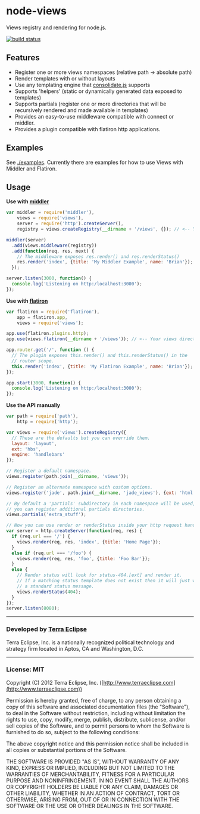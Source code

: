 node-views
==========

Views registry and rendering for node.js.

[![build status](https://secure.travis-ci.org/cpsubrian/node-views.png)](http://travis-ci.org/cpsubrian/node-views)

Features
--------
- Register one or more views namespaces (relative path -> absolute path)
- Render templates with or without layouts
- Use any templating engine that [consolidate.js](https://github.com/visionmedia/consolidate.js) supports
- Supports 'helpers' (static or dynamically generated data exposed to templates)
- Supports partials (register one or more directories that will be recursively rendered and made available in templates)
- Provides an easy-to-use middleware compatible with connect or middler.
- Provides a plugin compatible with flatiron http applications.

Examples
--------
See [./examples](https://github.com/cpsubrian/node-views/tree/master/examples). Currently there are examples for how to use Views with Middler and Flatiron.

Usage
-----
**Use with [middler](http://github.com/carlos8f/node-middler)**
```js
var middler = require('middler'),
    views = require('views'),
    server = require('http').createServer(),
    registry = views.createRegistry(__dirname + '/views', {}); // <-- Your views directory

middler(server)
  .add(views.middleware(registry))
  .add(function(req, res, next) {
    // The middleware exposes res.render() and res.renderStatus()
    res.render('index', {title: 'My Middler Example', name: 'Brian'});
  });

server.listen(3000, function() {
  console.log('Listening on http:/localhost:3000');
});
```

**Use with [flatiron](http://flatironjs.org/)**
```js
var flatiron = require('flatiron'),
    app = flatiron.app,
    views = require('views');

app.use(flatiron.plugins.http);
app.use(views.flatiron(__dirname + '/views')); // <-- Your views directory

app.router.get('/', function () {
  // The plugin exposes this.render() and this.renderStatus() in the
  // router scope.
  this.render('index', {title: 'My Flatiron Example', name: 'Brian'});
});

app.start(3000, function() {
  console.log('Listening on http:/localhost:3000');
});
```

**Use the API manually**
```js
var path = require('path'),
    http = require('http');

var views = require('views').createRegistry({
  // These are the defaults but you can override them.
  layout: 'layout',
  ext: 'hbs',
  engine: 'handlebars'
});

// Register a default namespace.
views.register(path.join(__dirname, 'views'));

// Register an alternate namespace with custom options.
views.register('jade', path.join(__dirname, 'jade_views'), {ext: 'html', engine: 'jade'});

// By default a 'partials' subdirectory in each namespace will be used, however,
// you can register additional partials directories.
views.partials('extra_stuff');

// Now you can use render or renderStatus inside your http request handlers.
var server = http.createServer(function(req, res) {
  if (req.url === '/') {
    views.render(req, res, 'index', {title: 'Home Page'});
  }
  else if (req.url === '/foo') {
    views.render(req, res, 'foo', {title: 'Foo Bar'});
  }
  else {
    // Render status will look for status-404.[ext] and render it.
    // If a matching status template does not exist then it will just write
    // a standard status message.
    views.renderStatus(404);
  }
});
server.listen(8080);
```

- - -

### Developed by [Terra Eclipse](http://www.terraeclipse.com)
Terra Eclipse, Inc. is a nationally recognized political technology and
strategy firm located in Aptos, CA and Washington, D.C.

- - -

### License: MIT
Copyright (C) 2012 Terra Eclipse, Inc. ([http://www.terraeclipse.com](http://www.terraeclipse.com))

Permission is hereby granted, free of charge, to any person obtaining a copy
of this software and associated documentation files (the "Software"), to deal
in the Software without restriction, including without limitation the rights
to use, copy, modify, merge, publish, distribute, sublicense, and/or sell
copies of the Software, and to permit persons to whom the Software is furnished
to do so, subject to the following conditions:

The above copyright notice and this permission notice shall be included in
all copies or substantial portions of the Software.

THE SOFTWARE IS PROVIDED "AS IS", WITHOUT WARRANTY OF ANY KIND, EXPRESS OR
IMPLIED, INCLUDING BUT NOT LIMITED TO THE WARRANTIES OF MERCHANTABILITY,
FITNESS FOR A PARTICULAR PURPOSE AND NONINFRINGEMENT. IN NO EVENT SHALL THE
AUTHORS OR COPYRIGHT HOLDERS BE LIABLE FOR ANY CLAIM, DAMAGES OR OTHER
LIABILITY, WHETHER IN AN ACTION OF CONTRACT, TORT OR OTHERWISE, ARISING FROM,
OUT OF OR IN CONNECTION WITH THE SOFTWARE OR THE USE OR OTHER DEALINGS IN THE
SOFTWARE.
